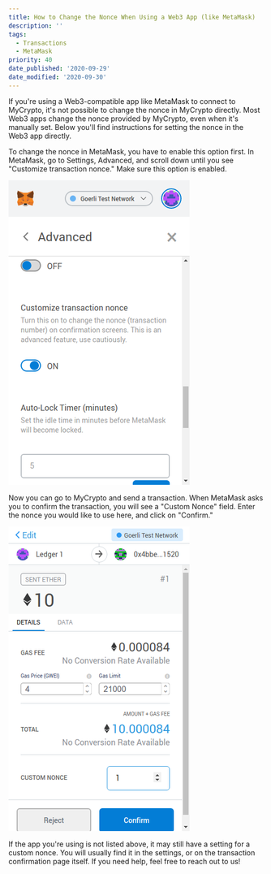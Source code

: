 ```yaml
---
title: How to Change the Nonce When Using a Web3 App (like MetaMask)
description: ''
tags:
  - Transactions
  - MetaMask
priority: 40
date_published: '2020-09-29'
date_modified: '2020-09-30'
---
```


If you're using a Web3-compatible app like MetaMask to connect to MyCrypto, it's not possible to change the nonce in MyCrypto directly. Most Web3 apps change the nonce provided by MyCrypto, even when it's manually set. Below you'll find instructions for setting the nonce in the Web3 app directly.

<Accordion>
<AccordionItem title="MetaMask">

To change the nonce in MetaMask, you have to enable this option first. In MetaMask, go to Settings, Advanced, and scroll down until you see "Customize transaction nonce." Make sure this option is enabled.

![The "Customize transaction nonce" setting in MetaMask](../../assets/how-to/sending/how-to-change-nonce-external-provider/customize-transaction-nonce-setting.png)

Now you can go to MyCrypto and send a transaction. When MetaMask asks you to confirm the transaction, you will see a "Custom Nonce" field. Enter the nonce you would like to use here, and click on "Confirm."

![Custom nonce field in MetaMask](../../assets/how-to/sending/how-to-change-nonce-external-provider/custom-nonce-field.png)

</AccordionItem>
<AccordionItem title="Other">

If the app you're using is not listed above, it may still have a setting for a custom nonce. You will usually find it in the settings, or on the transaction confirmation page itself. If you need help, feel free to reach out to us!

</AccordionItem>
</Accordion>

